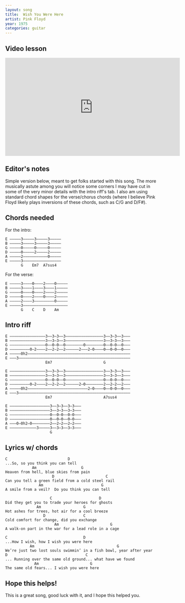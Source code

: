```yaml
---
layout: song
title:  Wish You Were Here
artist: Pink Floyd
year: 1975
categories: guitar
---
```


## Video lesson

<iframe width="560" height="315" src="https://www.youtube.com/embed/ApUgdFywSLo" frameborder="0" allowfullscreen></iframe>

## Editor's notes

Simple version below, meant to get folks started with this song. The more musically astute among you will notice some corners I may have cut in some of the very minor details with the intro riff's tab. I also am using standard chord shapes for the verse/chorus chords (where I believe Pink Floyd likely plays inversions of these chords, such as C/G and D/F#).

## Chords needed

For the intro:

    E –––––3–––––3–––––3–––––
    B –––––3–––––3–––––3–––––
    G –––––0–––––0–––––0–––––
    D –––––0–––––2–––––2–––––
    A –––––2–––––––––––0–––––
    E –––––3–––––––––––––––––
           G    Em7  A7sus4

For the verse:

    E –––––3––––0––––2––––0–––––
    B –––––3––––1––––3––––1–––––
    G –––––0––––0––––2––––2–––––
    D –––––0––––2––––0––––2–––––
    A –––––2––––3–––––––––0–––––
    E –––––3––––––––––––––––––––
           G    C    D    Am                  

## Intro riff

    E ––––––––––––––––3––3–3––3–––––––––––––––––3––3–3––3–––
    B ––––––––––––––––3––3–3––3–––––––––––––––––3––3–3––3–––
    G ––––––––––––––––0––0–0––0––––––––0––––––––0––0–0––0–––
    D –––––––––0–2––––2––2–2––2––––––2–––2–0––––0––0–0––0–––
    A –––––0h2––––––––––––––––––––––––––––––––––––––––––––––
    E –––3––––––––––––––––––––––––––––––––––––––––––––––––––
                      Em7                       G   

    E ––––––––––––––––3––3–3––3–––––––––––––––––3––3–3––3–––
    B ––––––––––––––––3––3–3––3–––––––––––––––––3––3–3––3–––
    G ––––––––––––––––0––0–0––0–––––––––––––––––0––0–0––0–––
    D –––––––––0–2––––2––2–2––2––––––2–0––––––––2––2–2––2–––
    A –––––0h2–––––––––––––––––––––––––––2–0––––0––0–0––0–––
    E –––3––––––––––––––––––––––––––––––––––––––––––––––––––
                      Em7                       A7sus4

    E ––––––––––––––––––3––3–3––3–3–––
    B ––––––––––––––––––3––3–3––3–3–––
    G ––––––––––––––––––0––0–0––0–0–––
    D ––––––––––––––––––0––0–0––0–0–––
    A –––0–0h2–0––––––––2––2–2––2–2–––
    E ––––––––––––3–––––3––3–3––3–3–––
                        G

## Lyrics w/ chords

    C                           D
    ...So, so you think you can tell
                Am                    G
    Heaven from hell, blue skies from pain
                         D                       C
    Can you tell a green field from a cold steel rail
                   Am                          G
    A smile from a veil?  Do you think you can tell

                        C                     D
    Did they get you to trade your heroes for ghosts
                  Am                   G
    Hot ashes for trees, hot air for a cool breeze
                     D                 C
    Cold comfort for change, did you exchange
                          Am                       G
    A walk-on part in the war for a lead role in a cage

    C                                  D
    ...How I wish, how I wish you were here
               Am                                     G
    We’re just two lost souls swimmin’ in a fish bowl, year after year
    D                                   C
    ... Running over the same old ground... what have we found
                 Am                       G
    The same old fears... I wish you were here  

## Hope this helps!

This is a great song, good luck with it, and I hope this helped you.
